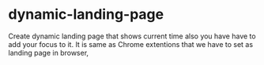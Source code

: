 # dynamic-landing-page
Create dynamic landing page that shows current time also you have have to add your focus to it. It is same as Chrome extentions that we have to set as landing page in browser,
